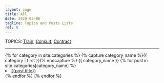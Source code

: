 ```yaml
---
layout: page
title: All
date: 2020-03-06
tagline: Topics and Posts Lists
ref: 0
---
```

<div class = "container-fluid">
  <div class = "row justify-content-center">
    TOPICS:&nbsp;<a title="Certified Nurse Aide -Related posts" href="#Train">Train</a>,&nbsp;<a title="Web Development & Networking -Related posts" href="#Consult">Consult</a>,&nbsp;<a title="Fiber Arts and Viking Sheep -Related posts" href="#Contract">Contract</a>
  </div>
  <hr/>
{% for category in site.categories %}
  {% capture category_name %}{{ category | first }}{% endcapture %}
  <a id="{{ category_name | slugize }}">
    {{ category_name }}
  </a>
  {% for post in site.categories[category_name] %}
    <li><a id="{{post.title}}" href="{{ site.baseurl }}{{ post.url }}">{{post.title}}</a>
    </li>
  {% endfor %}
{% endfor %}
</div>
